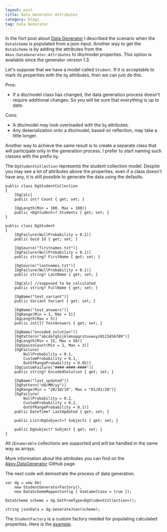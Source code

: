```yaml
---
layout: post
title: Data Generator Attributes
category: blogs 
tag: Data Generator 
---
```


In the fisrt post about <a href="/blogs/2020/08/26/Data-generator">Data Generator</a> I described the scenario when the `DataScheme` is populated from a json input. Another way to get the `DataScheme` is by adding the attributes from the `Akov.DataGenerator.Attributes` to dto/model properties. This option is available since the generator version 1.3.

Let's suppose that we have a model called `Student`. If it is acceptable to mark its properties with the `Dg` attributes, then we can just do this. 

Pros:

* If a dto/model class has changed, the data generation process doesn't require additional changes. So you will be sure that everything is up to date.

Cons:

* A dto/model may look overloaded with the `Dg` attributes.
* Any deserialization onto a dto/model, based on reflection, may take a little longer.

Another way to achieve the same result is to create a separate class that will participate only in the generation process. I prefer to start naming such classes with the prefix `Dg`.

The `DgStudentCollection` represents the student collection model. Despite you may see a lot of attributes above the properties, even if a class doesn't have any, it is still possible to generate the data using the defaults.  

<pre><code class="language-cs">public class DgStudentCollection
{
    [DgCalc]
    public int? Count { get; set; }

    [DgLength(Min = 100, Max = 100)]
    public &lt;DgStudent&gt;? Students { get; set; }
}

public class DgStudent
{
    [DgFailure(NullProbability = 0.2)]
    public Guid Id { get; set; }

    [DgSource("firstnames.txt")]
    [DgFailure(NullProbability = 0.1)]
    public string? FirstName { get; set; }

    [DgSource("lastnames.txt")]
    [DgFailure(NullProbability = 0.1)]
    public string? LastName { get; set; }

    [DgCalc] //supposed to be calculated
    public string? FullName { get; set; }

    [DgName("test_variant")]
    public Variant Variant { get; set; }

    [DgName("test_answers")]
    [DgRange(Min = 1, Max = 5)]
    [DgLength(Max = 5)]
    public int[]? TestAnswers { get; set; }

    [DgName("encoded_solution")]
    [DgPattern("abcdefghijklmnopqrstuvwxyz0123456789")]
    [DgLength(Min = 15, Max = 50)]
    [DgSpacesCount(Min = 1, Max = 3)]
    [DgFailure(
        NullProbability = 0.1,
        CustomProbability = 0.1,
        OutOfRangeProbability = 0.05)]
    [DgCustomFailure("####-####-####")]
    public string? EncodedSolution { get; set; }

    [DgName("last_updated")]
    [DgPattern("dd/MM/yy")]
    [DgRange(Min = "20/10/19", Max = "01/01/20")]
    [DgFailure(
        NullProbability = 0.2,
        CustomProbability = 0.2,
        OutOfRangeProbability = 0.1)]
    public DateTime? LastUpdated { get; set; }

    public List&lt;DgSubject&gt;? Subjects { get; set; }

    public DgSubject? Subject { get; set; }
}
</code></pre>

All `IEnumerable` collections are supported and will be handled in the same way as arrays. 

More information about the attributes you can find on the <a href="https://github.com/akovanev/DataGenerator/">Akov.DataGenerator</a> GitHub page.

The next code will demostrate the process of data generation. 
<pre><code class="language-cs">var dg = new DG(
    new StudentGeneratorFactory(), 
    new DataSchemeMapperConfig { UseCamelCase = true });

DataScheme scheme = dg.GetFromType&lt;DgStudentCollection&gt;();

string jsonData = dg.GenerateJson(scheme);
</code></pre>

The `StudentFactory` is a custom factory needed for populating calculated properties. Here is the <a href="https://github.com/akovanev/DataGenerator/blob/master/Akov.DataGenerator.Demo/StudentsSampleTests/Tests/Mocks/StudentGeneratorFactory.cs">example</a>.